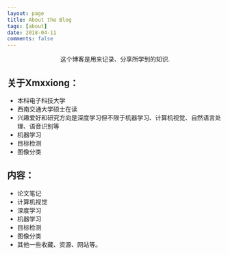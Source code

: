 ```yaml
---
layout: page
title: About the Blog
tags: [about]
date: 2018-04-11
comments: false
---
```

    
<center>这个博客是用来记录、分享所学到的知识.</center>


## 关于Xmxxiong：
* 本科电子科技大学  
* 西南交通大学硕士在读  
* 兴趣爱好和研究方向是深度学习但不限于机器学习、计算机视觉、自然语言处理、语音识别等  
* 机器学习  
* 目标检测  
* 图像分类  

## 内容：
* 论文笔记  
* 计算机视觉  
* 深度学习  
* 机器学习  
* 目标检测  
* 图像分类  
* 其他一些收藏、资源、网站等。




